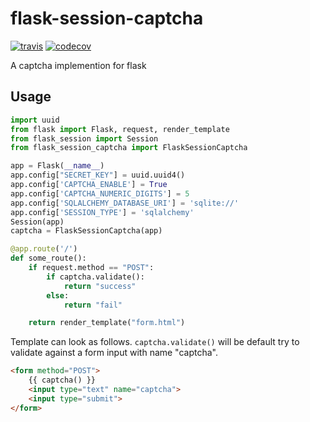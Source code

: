 # flask-session-captcha
[![travis](https://travis-ci.org/Tethik/another-flask-captcha.svg)](https://travis-ci.org/Tethik/another-flask-captcha)
[![codecov](https://codecov.io/gh/Tethik/another-flask-captcha/branch/master/graph/badge.svg)](https://codecov.io/gh/Tethik/another-flask-captcha)

A captcha implemention for flask

## Usage
```python
import uuid
from flask import Flask, request, render_template
from flask_session import Session
from flask_session_captcha import FlaskSessionCaptcha

app = Flask(__name__)
app.config["SECRET_KEY"] = uuid.uuid4()
app.config['CAPTCHA_ENABLE'] = True
app.config['CAPTCHA_NUMERIC_DIGITS'] = 5
app.config['SQLALCHEMY_DATABASE_URI'] = 'sqlite://'
app.config['SESSION_TYPE'] = 'sqlalchemy'
Session(app)
captcha = FlaskSessionCaptcha(app)

@app.route('/')
def some_route():    
    if request.method == "POST":
        if captcha.validate():
            return "success"
        else:
            return "fail"

    return render_template("form.html")
```

Template can look as follows. `captcha.validate()` will be default try to validate against a form input with name "captcha".

```html
<form method="POST">
    {{ captcha() }}
    <input type="text" name="captcha">
    <input type="submit">
</form>
```